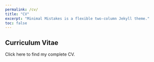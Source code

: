 ```yaml
---
permalink: /cv/
title: "CV"
excerpt: "Minimal Mistakes is a flexible two-column Jekyll theme."
toc: false
---
```

## Curriculum Vitae

Click here to find my complete CV.

